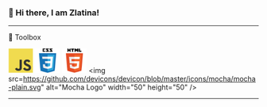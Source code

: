 ### 👋 Hi there, I am Zlatina!

---
🧰 Toolbox

<img src="https://github.com/devicons/devicon/blob/master/icons/javascript/javascript-original.svg" alt="Javascript Logo" width="50" height="50" /> <img src="https://github.com/devicons/devicon/blob/master/icons/css3/css3-original-wordmark.svg" alt="CSS Logo" width="50" height="50" /> <img src="https://github.com/devicons/devicon/blob/master/icons/html5/html5-original-wordmark.svg" alt="HTML Logo" width="50" height="50" /> <img src=https://github.com/devicons/devicon/blob/master/icons/mocha/mocha-plain.svg" alt="Mocha Logo" width="50" height="50" />

---
